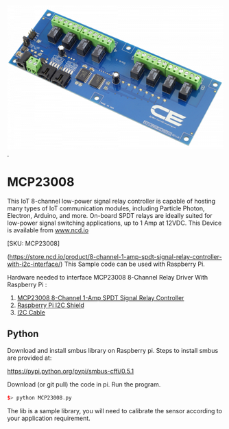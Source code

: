 
[![ MCP23008](MCP23008_I2C.png)](https://store.ncd.io/product/8-channel-1-amp-spdt-signal-relay-controller-with-i2c-interface/).

#  MCP23008

This IoT 8-channel low-power signal relay controller is capable of hosting many types of IoT communication modules, including Particle Photon, Electron, Arduino, and more.  On-board SPDT relays are ideally suited for low-power signal switching applications, up to 1 Amp at 12VDC.  This Device is available from www.ncd.io 

[SKU: MCP23008]

(https://store.ncd.io/product/8-channel-1-amp-spdt-signal-relay-controller-with-i2c-interface/)
This Sample code can be used with Raspberry Pi.

Hardware needed to interface MCP23008 8-Channel Relay Driver With Raspberry Pi :
1. <a href="https://store.ncd.io/product/8-channel-1-amp-spdt-signal-relay-controller-with-i2c-interface/">MCP23008 8-Channel 1-Amp SPDT Signal Relay Controller</a>
2.  <a href="https://store.ncd.io/product/i2c-shield-for-raspberry-pi-3-pi2-with-outward-facing-i2c-port-terminates-over-hdmi-port/">Raspberry Pi I2C Shield</a>
3. <a href="https://store.ncd.io/product/i%C2%B2c-cable/">I2C Cable</a>

## Python
Download and install smbus library on Raspberry pi. Steps to install smbus are provided at:

https://pypi.python.org/pypi/smbus-cffi/0.5.1

Download (or git pull) the code in pi. Run the program.

```cpp
$> python MCP23008.py
```
The lib is a sample library, you will need to calibrate the sensor according to your application requirement.
